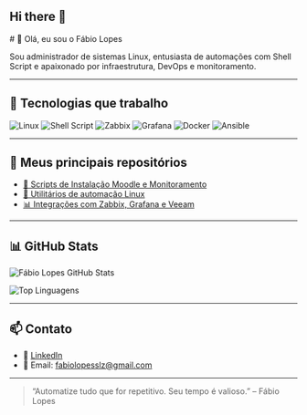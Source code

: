 ## Hi there 👋

<!--
**fabiolopesslz/fabiolopesslz** is a ✨ _special_ ✨ repository because its `README.md` (this file) appears on your GitHub profile.

Here are some ideas to get you started:

- 🔭 I’m currently working on ...
- 🌱 I’m currently learning ...
- 👯 I’m looking to collaborate on ...
- 🤔 I’m looking for help with ...
- 💬 Ask me about ...
- 📫 How to reach me: ...
- 😄 Pronouns: ...
- ⚡ Fun fact: ...
--># 👋 Olá, eu sou o Fábio Lopes

Sou administrador de sistemas Linux, entusiasta de automações com Shell Script e apaixonado por infraestrutura, DevOps e monitoramento.

---

## 🚀 Tecnologias que trabalho

![Linux](https://img.shields.io/badge/Linux-FCC624?style=for-the-badge&logo=linux&logoColor=black)
![Shell Script](https://img.shields.io/badge/Shell-121011?style=for-the-badge&logo=gnu-bash)
![Zabbix](https://img.shields.io/badge/Zabbix-red?style=for-the-badge&logo=zabbix&logoColor=white)
![Grafana](https://img.shields.io/badge/Grafana-F46800?style=for-the-badge&logo=grafana&logoColor=white)
![Docker](https://img.shields.io/badge/Docker-2496ED?style=for-the-badge&logo=docker&logoColor=white)
![Ansible](https://img.shields.io/badge/Ansible-000000?style=for-the-badge&logo=ansible&logoColor=white)

---

## 📂 Meus principais repositórios

- [📘 Scripts de Instalação Moodle e Monitoramento](https://github.com/fabiolopesslz/moodle-install)
- [🧰 Utilitários de automação Linux](https://github.com/fabiolopesslz/linux-tools)
- [📊 Integrações com Zabbix, Grafana e Veeam](https://github.com/fabiolopesslz/zabbix-veeam-grafana)

---

## 📊 GitHub Stats

![Fábio Lopes GitHub Stats](https://github-readme-stats.vercel.app/api?username=fabiolopesslz&show_icons=true&theme=dark&hide_border=true)

![Top Linguagens](https://github-readme-stats.vercel.app/api/top-langs/?username=fabiolopesslz&layout=compact&theme=dark&hide_border=true)

---

## 📫 Contato

- 💼 [LinkedIn](https://www.linkedin.com/in/fabiolopesslz/)
- 📧 Email: [fabiolopesslz@gmail.com](mailto:fabiolopesslz@gmail.com)

---

> “Automatize tudo que for repetitivo. Seu tempo é valioso.” – Fábio Lopes

